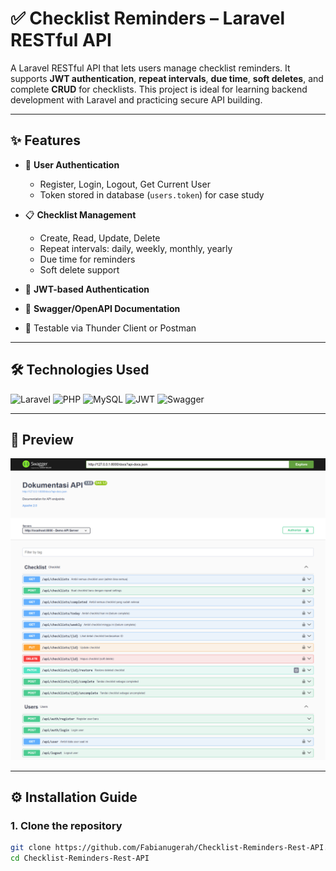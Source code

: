 # ✅ Checklist Reminders – Laravel RESTful API

A Laravel RESTful API that lets users manage checklist reminders. It supports **JWT authentication**, **repeat intervals**, **due time**, **soft deletes**, and complete **CRUD** for checklists. This project is ideal for learning backend development with Laravel and practicing secure API building.

---

## ✨ Features

- 👤 **User Authentication**
  - Register, Login, Logout, Get Current User
  - Token stored in database (`users.token`) for case study

- 📋 **Checklist Management**
  - Create, Read, Update, Delete
  - Repeat intervals: daily, weekly, monthly, yearly
  - Due time for reminders
  - Soft delete support

- 🔐 **JWT-based Authentication**
- 📄 **Swagger/OpenAPI Documentation**
- 🧪 Testable via Thunder Client or Postman

---

## 🛠️ Technologies Used

![Laravel](https://img.shields.io/badge/Laravel-FF2D20?style=for-the-badge&logo=laravel&logoColor=white)
![PHP](https://img.shields.io/badge/PHP-777BB4?style=for-the-badge&logo=php&logoColor=white)
![MySQL](https://img.shields.io/badge/MySQL-005C84?style=for-the-badge&logo=mysql&logoColor=white)
![JWT](https://img.shields.io/badge/JWT-000000?style=for-the-badge&logo=JSON%20web%20tokens&logoColor=white)
![Swagger](https://img.shields.io/badge/Swagger-85EA2D?style=for-the-badge&logo=swagger&logoColor=black)

---

## 📸 Preview

![Swagger Documentation](/public/img/preview.png)

---

## ⚙️ Installation Guide

### 1. Clone the repository

```bash
git clone https://github.com/Fabianugerah/Checklist-Reminders-Rest-API.git
cd Checklist-Reminders-Rest-API
